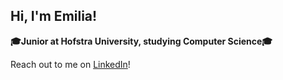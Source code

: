 ## Hi, I'm Emilia!

<!--
**EmiliaSzynwald/EmiliaSzynwald** is a ✨ _special_ ✨ repository because its `README.md` (this file) appears on your GitHub profile.

Here are some ideas to get you started:

- 🔭 I’m currently working on ...
- 🌱 I’m currently learning ...
- 👯 I’m looking to collaborate on ...
- 🤔 I’m looking for help with ...
- 💬 Ask me about ...
- 📫 How to reach me: ...
- 😄 Pronouns: ...
- ⚡ Fun fact: ...
-->

**🎓Junior at Hofstra University, studying Computer Science🎓**

Reach out to me on [LinkedIn](https://www.linkedin.com/in/emilia-szynwald/)!

